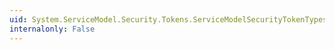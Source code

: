 ```yaml
---
uid: System.ServiceModel.Security.Tokens.ServiceModelSecurityTokenTypes.SecureConversation
internalonly: False
---
```

